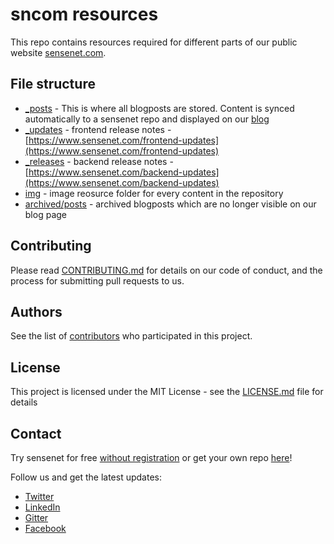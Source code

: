 # sncom resources

This repo contains resources required for different parts of our public website [sensenet.com](https://www.sensenet.com/).


## File structure
 - [_posts](_posts) - This is where all blogposts are stored. Content is synced automatically to a sensenet repo and displayed on our [blog](https://www.sensenet.com/blog)
 - [_updates](_updates) - frontend release notes - [https://www.sensenet.com/frontend-updates](https://www.sensenet.com/frontend-updates)
 - [_releases](_releases) - backend release notes - [https://www.sensenet.com/backend-updates](https://www.sensenet.com/backend-updates)
 - [img](img) - image reosurce folder for every content in the repository
 - [archived/posts](archived/posts) - archived blogposts which are no longer visible on our blog page
 

## Contributing

Please read [CONTRIBUTING.md](CONTRIBUTING.md) for details on our code of conduct, and the process for submitting pull requests to us.

## Authors 
See the list of [contributors](https://github.com/SenseNet/sensenet.github.io/graphs/contributors) who participated in this project.

## License

This project is licensed under the MIT License - see the [LICENSE.md](https://github.com/SenseNet/sensenet.github.io/blob/master/LICENSE) file for details

## Contact

Try sensenet for free [without registration](https://www.sensenet.com/tryit) or get your own repo [here](https://is.sensenet.com/Account/Registration?returnUrl=%2Fconnect%2Fauthorize%2Fcallback%3Fclient_id%3Dspa%26redirect_uri%3Dhttps%253A%252F%252Fprofile.sensenet.com%252Fauthentication%252Fcallback%26response_type%3Dcode%26scope%3Dopenid%2520profile%2520sensenet%26state%3D9862b5d62fcf46e89e7dcacdef09cd63%26code_challenge%3D19ptdK2jFNi1D4VJ4jSNvdqE2zplhmIwa3ujGb1fGUk%26code_challenge_method%3DS256%26response_mode%3Dquery%26snrepo%3Dhttps%253A%252F%252Fsnover.service.sensenet.com)!

Follow us and get the latest updates:
 - [Twitter](https://twitter.com/sensenet)
 - [LinkedIn](https://www.linkedin.com/company/sense-net-inc)
 - [Gitter](https://gitter.im/SenseNet/sensenet)
 - [Facebook](https://www.facebook.com/sensenetcsp/)
  
